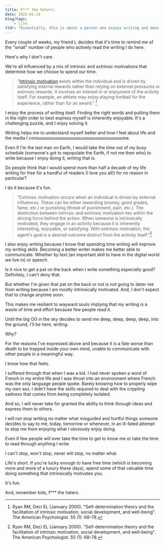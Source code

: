 ```yaml
---
title: F*** the haters.
date: 2022-01-14
blog/tags:
    - life
tldr: "Essentially, this is about a person who enjoys writing and does it for fun, despite the fact that few people read it. The person writing this doesn't care what other people think about their writing, because they are intrinsically motivated to do it."
---
```

Every couple of weeks, my friend L decides that it's time to remind me of the "small" number of people who actively read the writing I do here.

Here's why I don't care.

We're all influenced by a mix of _intrinsic_ and _extrinsic_ motivations that determine how we choose to spend our time.

> "[Intrinsic motivation](https://en.wikipedia.org/wiki/Motivation#Intrinsic_and_extrinsic) exists within the individual and is driven by satisfying internal rewards rather than relying on external pressures or extrinsic rewards. It involves an interest in or enjoyment of the activity itself. For example, an athlete may enjoy playing football for the experience, rather than for an award." [^1]

I enjoy the process of writing itself. Finding the right words and putting them in the right order to best express myself is inherently enjoyable. It's a challenging puzzle, and I enjoy solving it.

Writing helps me to understand myself better and how I feel about life and the media I consuuuuuuuuuuuuuuuuuuuuuuuuuuuuuuuuume.

Even if I'm the last man on Earth, I would take the time out of my busy schedule (someone's got to repopulate the Earth, if not me then who) to write because I enjoy doing it, writing that is.

Do people think that I would spend more than half a decade of my life writing for free for a handful of readers (I love you all!) for no reason in particular?

I do it because it's fun.

> "Extrinsic motivation occurs when an individual is driven by external influences. These can be either rewarding (money, good grades, fame, etc.) or punishing (threat of punishment, pain, etc.). The distinction between intrinsic and extrinsic motivation lies within the driving force behind the action. When someone is intrinsically motivated, they engage in an activity because it is inherently interesting, enjoyable, or satisfying. With extrinsic motivation, the agent's goal is a desired outcome distinct from the activity itself."[^1]

I also enjoy writing because I know that spending time writing will improve my writing skills. Becoming a better writer makes me better able to communicate. Whether by text (an important skill to have in the digital world we live in) or speech.

Is it nice to get a pat on the back when I write something especially good? Definitely, I can't deny that.

But whether I'm given that pat on the back or not is not going to deter me from writing because I am mostly intrinsically motivated. And, I don't expect that to change anytime soon.

This makes me resilient to wayward souls implying that my writing is a waste of time and effort because few people read it.

Until the big OG in the sky decides to send me deep, deep, deep, deep, into the ground, I'll be here, writing.

Why?

For the reasons I've expressed above and because it is a fate worse than death to be trapped inside your own mind, unable to communicate with other people in a meaningful way.

I know how that feels.

I suffered through that when I was a kid. I had never spoken a word of French in my entire life and I was thrust into an environment where French was the only language people spoke. Barely knowing how to properly wipe my own ass, I didn't have the skills required to deal with the crippling sadness that comes from being completely isolated.

And so, I will never take for granted the ability to think through ideas and express them to others.

I will not stop writing no matter what misguided and hurtful things someone decides to say to me, today, tomorrow or whenever, in an ill-fated attempt to stop me from enjoying what I obviously enjoy doing.

Even if few people will ever take the time to get to know me or take the time to read through anything I write.

I can't stop, won't stop, never will stop, no matter what.

Life's short. If you're lucky enough to have free time (which is becoming more and more of a luxury these days), spend some of that valuable time doing something that intrinsically motivates you.

It's fun.

And, remember kids, f*** the haters.

[^1]: Ryan RM, Deci EL (January 2000). "Self-determination theory and the facilitation of intrinsic motivation, social development, and well-being". The American Psychologist. 55 (1): 68–78.
